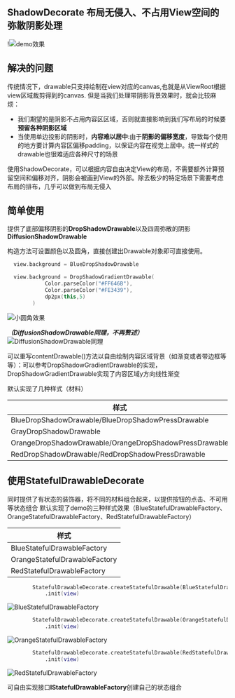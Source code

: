 ## ShadowDecorate **布局无侵入、不占用View空间**的弥散阴影处理

!![demo效果](https://github.com/zhangjianhd/ShadowDecorate/blob/master/screenshot/screenshot_shadow.jpg?raw=true)

## 解决的问题

传统情况下，drawable只支持绘制在view对应的canvas,也就是从ViewRoot根据view区域裁剪得到的canvas.
但是当我们处理带阴影背景效果时，就会比较麻烦：

- 我们期望的是阴影不占用内容区区域，否则就直接影响到我们写布局的时候要**预留各种阴影区域**
- 当使用单边投影的阴影时，**内容难以居中**:由于**阴影的偏移宽度**，导致每个使用的地方要计算内容区偏移padding，以保证内容在视觉上居中。统一样式的drawable也很难适应各种尺寸的场景

使用ShadowDecorate，可以根据内容自由决定View的布局，不需要额外计算预留空间和偏移对齐，阴影会被画到View的外部。除去极少的特定场景下需要考虑布局的排布，几乎可以做到布局无侵入

## 简单使用

提供了底部偏移阴影的**DropShadowDrawable**以及四周弥散的阴影**DiffusionShadowDrawable**

构造方法可设置颜色以及圆角，直接创建出Drawable对象即可直接使用。

```kotlin
  view.background = BlueDropShadowDrawable
```
```kotlin
  view.background = DropShadowGradientDrawable(
            Color.parseColor("#FF646B"),
            Color.parseColor("#FE3439"),
            dp2px(this,5)
        )
```
![小圆角效果](https://github.com/zhangjianhd/ShadowDecorate/blob/master/screenshot/screenshot_red_rect_drop.png?raw=true)

***（DiffusionShadowDrawable同理，不再赘述）***
![DiffusionShadowDrawable同理](https://github.com/zhangjianhd/ShadowDecorate/blob/master/screenshot/screenshot_diffusion.png?raw=true)

可以重写contentDrawable()方法以自由绘制内容区域背景（如渐变或者带边框等等）：可以参考DropShadowGradientDrawable的实现，DropShadowGradientDrawable实现了内容区域y方向线性渐变

默认实现了几种样式（材料）

| 样式                                                   |
| ------------------------------------------------------ |
| BlueDropShadowDrawable/BlueDropShadowPressDrawable     |
| GrayDropShadowDrawable                                 |
| OrangeDropShadowDrawable/OrangeDropShadowPressDrawable |
| RedDropShadowDrawable/RedDropShadowPressDrawable       |

## 使用StatefulDrawableDecorate

同时提供了有状态的装饰器，将不同的材料组合起来，以提供按钮的点击、不可用等状态组合
默认实现了demo的三种样式效果（BlueStatefulDrawableFactory、OrangeStatefulDrawableFactory、RedStatefulDrawableFactory）

| 样式                                                   |
| ------------------------------------------------------ |
| BlueStatefulDrawableFactory     |
| OrangeStatefulDrawableFactory                                 |
| RedStatefulDrawableFactory |

```kotlin
        StatefulDrawableDecorate.createStatefulDrawable(BlueStatefulDrawableFactory::class.java)
            .init(view)
```
![BlueStatefulDrawableFactory](https://github.com/zhangjianhd/ShadowDecorate/blob/master/screenshot/screenshot_blue_drop.png?raw=true)

```kotlin
        StatefulDrawableDecorate.createStatefulDrawable(OrangeStatefulDrawableFactory::class.java)
            .init(view)
```
![OrangeStatefulDrawableFactory](https://github.com/zhangjianhd/ShadowDecorate/blob/master/screenshot/screenshot_orange_drop.png?raw=true)

```kotlin
        StatefulDrawableDecorate.createStatefulDrawable(RedStatefulDrawableFactory::class.java)
            .init(view)
```
![RedStatefulDrawableFactory](https://github.com/zhangjianhd/ShadowDecorate/blob/master/screenshot/screenshot_red_drop.png?raw=true)

可自由实现接口**IStatefulDrawableFactory**创建自己的状态组合

